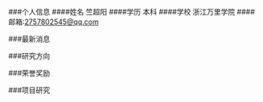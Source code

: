 ###个人信息
####姓名 竺超阳
####学历 本科
####学校 浙江万里学院
####邮箱:2757802545@qq.com

###最新消息

###研究方向

###荣誉奖励

###项目研究
